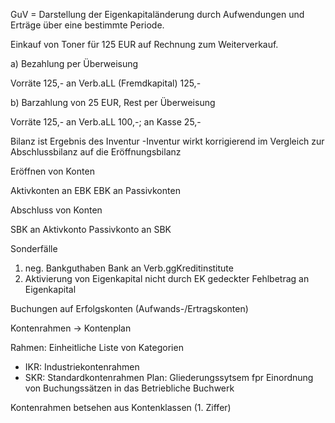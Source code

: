 GuV = Darstellung der Eigenkapitaländerung durch Aufwendungen und Erträge über eine bestimmte Periode.


Einkauf von Toner für 125 EUR auf Rechnung zum Weiterverkauf.

a) Bezahlung per Überweisung

Vorräte 125,- an Verb.aLL (Fremdkapital) 125,-

b) Barzahlung von 25 EUR, Rest per Überweisung

Vorräte 125,- an Verb.aLL 100,-; an Kasse 25,-


Bilanz ist Ergebnis des Inventur
-Inventur wirkt korrigierend im Vergleich zur Abschlussbilanz auf die Eröffnungsbilanz


Eröffnen von Konten

Aktivkonten an EBK
EBK an Passivkonten

Abschluss von Konten

SBK an Aktivkonto
Passivkonto an SBK

Sonderfälle

1. neg. Bankguthaben
Bank an Verb.ggKreditinstitute
2. Aktivierung von Eigenkapital
nicht durch EK gedeckter Fehlbetrag an Eigenkapital

Buchungen auf Erfolgskonten (Aufwands-/Ertragskonten)


Kontenrahmen -> Kontenplan

Rahmen: Einheitliche Liste von Kategorien 
* IKR: Industriekontenrahmen
* SKR: Standardkontenrahmen
Plan: Gliederungssytsem fpr Einordnung von Buchungssätzen in das Betriebliche Buchwerk

Kontenrahmen betsehen aus Kontenklassen (1. Ziffer)
